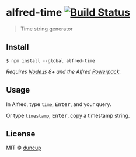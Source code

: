 # alfred-time [![Build Status](https://travis-ci.org/duncup/alfred-time.svg?branch=master)](https://travis-ci.org/duncup/alfred-time)

> Time string generator


## Install

```
$ npm install --global alfred-time
```

*Requires [Node.js](https://nodejs.org) 8+ and the Alfred [Powerpack](https://www.alfredapp.com/powerpack/).*


## Usage

In Alfred, type `time`, <kbd>Enter</kbd>, and your query.

Or type `timestamp`, <kbd>Enter</kbd>, copy a timestamp string.


## License

MIT © [duncup](http://github.com/duncup)
